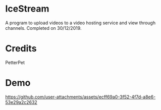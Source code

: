 # IceStream
A program to upload videos to a video hosting service and view through channels. Completed on 30/12/2019.

# Credits
PetterPet

# Demo

https://github.com/user-attachments/assets/ecff69a0-3f52-4f7d-a8e6-53e29a2c2632

